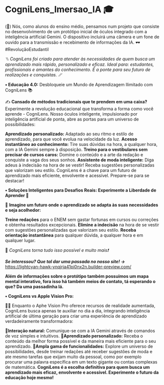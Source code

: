 # CogniLens_Imersao_IA 🎓
(🧠) Nós, como alunos do ensino médio, pensamos num projeto que consiste no desenvolvimento de um protótipo inicial de óculos integrado com a inteligência artificial Gemini. O dispositivo incluirá uma câmera e um fone de ouvido para a transmissão e recebimento de informações da IA. 🕶️ #RevoluçãoEstudantil

*⳹ CogniLens foi criado para atender às necessidades de quem busca um aprendizado mais rápido, personalizado e eficaz. Ideal para: estudantes, profissionais e amantes do conhecimento. É a ponte para seu futuro de realizações e conquistas. ⳼*

**• Educação 4.0:** Desbloqueie um Mundo de Aprendizagem Ilimitado com CogniLens 📚

✍️ **Cansado de métodos tradicionais que te prendem em uma caixa?** Experimente a revolução educacional que transforma a forma como você aprende - CogniLens. Nosso óculos inteligente, impulsionado por inteligência artificial de ponta, abre as portas para um universo de possibilidades:

**Aprendizado personalizado:** Adaptado ao seu ritmo e estilo de aprendizado, para que você evolua na velocidade da luz.
**Acesso instantâneo ao conhecimento:** Tire suas dúvidas na hora, a qualquer hora, com a IA Gemini sempre à disposição.
**Treino para o vestibulares sem precisar de cursos caros:** Domine  o conteúdo e a arte da redação e conquiste a vaga dos seus sonhos.
**Assistente de moda inteligente:** Diga adeus à indecisão na hora de se vestir! Receba sugestões personalizadas que valorizam seu estilo.
CogniLens é a chave para um futuro de aprendizado mais eficiente, envolvente e acessível. Prepare-se para se destacar!

**• Soluções Inteligentes para Desafios Reais: Experimente a Liberdade de Aprender 📌**

💭 **Imagine um futuro onde o aprendizado se adapta às suas necessidades e seja acolhedor:**

**Treine redações** para o ENEM sem gastar fortunas em cursos ou correções e obtenha resultados excepcionais.
**Elimine a indecisão** na hora de se vestir com sugestões personalizadas que valorizam seu estilo.
**Receba orientação instantânea** para qualquer dúvida, a qualquer hora e em qualquer lugar.

🥸 *CogniLens torna tudo isso possível e muito mais❗*

***Se interessou? Que tal dar uma passada no nosso site! ->*** https://lightcyan-hawk-ynqjrja41pi0nx2n.builder-preview.com/

**Além de informações sobre o protótipo também possuimos um mapa mental interativo, fora isso há também meios de contato, tá esperando o que? Da uma passadinha lá.**

**• CogniLens vs Apple Vision Pro:**

😵‍💫 Enquanto o Aphe Vision Pro oferece recursos de realidade aumentada, CogniLens busca apenas te auxiliar no dia a dia, integrando inteligência artificial de última geração para criar uma experiência de aprendizado verdadeiramente transformadora:

🍃**Interação natural:** Comunique-se com a IA Gemini através de comandos de voz simples e intuitivos.
🙌**Aprendizado personalizado:** Receba o conteúdo da melhor forma possível e da maneira mais eficiente para o seu aprendizado.
🙂**Ampla gama de funcionalidades:** Explore um universo de possibilidades, desde treinar redações até receber sugestões de moda e ate mesmo tarefas que exijam muito da pessoal, como por exemplo procurar uma palavra específica em um texto gigante ou contas complexas de matemática.
          **CogniLens é a escolha definitiva para quem busca um aprendizado mais eficaz, envolvente e acessível. Experimente o futuro da educação hoje mesmo!**




